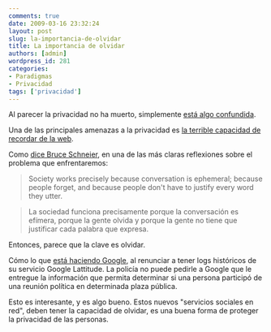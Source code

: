 ```yaml
---
comments: true
date: 2009-03-16 23:32:24
layout: post
slug: la-importancia-de-olvidar
title: La importancia de olvidar
authors: [admin]
wordpress_id: 281
categories:
- Paradigmas
- Privacidad
tags: ['privacidad']
---
```


Al parecer la privacidad no ha muerto, simplemente [está algo confundida](http://www.sxsw.com/interactive/talks/panels/?action=show&id=IAP0901329).

Una de las principales amenazas a la privacidad es [la terrible capacidad de recordar de la web](http://www.lnds.net/2009/02/tatuajes-digitales-1.html).

Como [dice Bruce Schneier](http://www.schneier.com/blog/archives/2009/02/privacy_in_the.html), en una de las más claras reflexiones sobre el problema que enfrentaremos:

> Society works precisely because conversation is ephemeral; because people forget, and because people don't have to justify every word they utter.

> La sociedad funciona precisamente porque la conversación es efímera, porque la gente olvida y porque la gente no tiene que justificar cada palabra que expresa.

Entonces, parece que la clave es olvidar.

Cómo lo que [está haciendo Google](http://blog.wired.com/business/2009/03/googles-latitud.html), al renunciar a tener logs históricos de su servicio Google Lattitude. La policía no puede pedirle a Google que le entregue la información que permita determinar si una persona participó de una reunión política en determinada plaza pública.

Esto es interesante, y es algo bueno. Estos nuevos "servicios sociales en red", deben tener la capacidad de olvidar, es una buena forma de proteger la privacidad de las personas.



